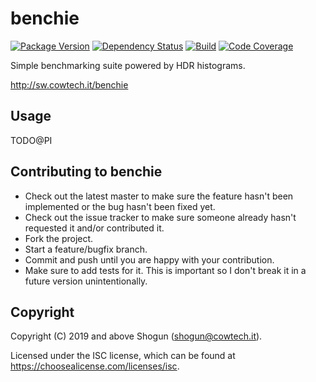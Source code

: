 # benchie

[![Package Version](https://img.shields.io/npm/v/benchie.svg)](https://npm.im/benchie)
[![Dependency Status](https://img.shields.io/david/ShogunPanda/benchie)](https://david-dm.org/ShogunPanda/benchie)
[![Build](https://github.com/ShogunPanda/benchie/workflows/CI/badge.svg)](https://github.com/ShogunPanda/benchie/actions?query=workflow%3ACI)
[![Code Coverage](https://img.shields.io/codecov/c/gh/ShogunPanda/benchie?token=d0ae1643f35c4c4f9714a357f796d05d)](https://codecov.io/gh/ShogunPanda/benchie)

Simple benchmarking suite powered by HDR histograms.

http://sw.cowtech.it/benchie

## Usage

TODO@PI

## Contributing to benchie

- Check out the latest master to make sure the feature hasn't been implemented or the bug hasn't been fixed yet.
- Check out the issue tracker to make sure someone already hasn't requested it and/or contributed it.
- Fork the project.
- Start a feature/bugfix branch.
- Commit and push until you are happy with your contribution.
- Make sure to add tests for it. This is important so I don't break it in a future version unintentionally.

## Copyright

Copyright (C) 2019 and above Shogun (shogun@cowtech.it).

Licensed under the ISC license, which can be found at https://choosealicense.com/licenses/isc.
